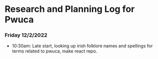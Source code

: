 # Research and Planning Log for Pwuca

### Friday 12/2/2022

* 10:30am: Late start, looking up irish folklore names and spellings for terms related to pwuca, make react repo.